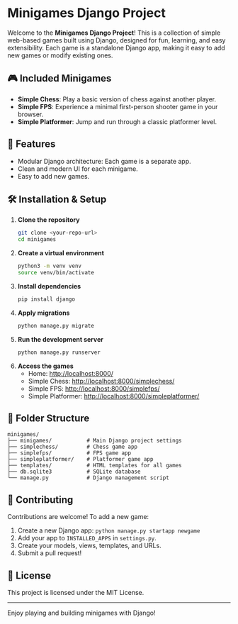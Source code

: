 # Minigames Django Project

Welcome to the **Minigames Django Project**! This is a collection of simple web-based games built using Django, designed for fun, learning, and easy extensibility. Each game is a standalone Django app, making it easy to add new games or modify existing ones.

## 🎮 Included Minigames

- **Simple Chess**: Play a basic version of chess against another player.
- **Simple FPS**: Experience a minimal first-person shooter game in your browser.
- **Simple Platformer**: Jump and run through a classic platformer level.

## 🚀 Features

- Modular Django architecture: Each game is a separate app.
- Clean and modern UI for each minigame.
- Easy to add new games.

## 🛠️ Installation & Setup

1. **Clone the repository**
   ```bash
   git clone <your-repo-url>
   cd minigames
   ```
2. **Create a virtual environment**
   ```bash
   python3 -m venv venv
   source venv/bin/activate
   ```
3. **Install dependencies**
   ```bash
   pip install django
   ```
4. **Apply migrations**
   ```bash
   python manage.py migrate
   ```
5. **Run the development server**
   ```bash
   python manage.py runserver
   ```
6. **Access the games**
   - Home: [http://localhost:8000/](http://localhost:8000/)
   - Simple Chess: [http://localhost:8000/simplechess/](http://localhost:8000/simplechess/)
   - Simple FPS: [http://localhost:8000/simplefps/](http://localhost:8000/simplefps/)
   - Simple Platformer: [http://localhost:8000/simpleplatformer/](http://localhost:8000/simpleplatformer/)

## 📁 Folder Structure

```
minigames/
├── minigames/           # Main Django project settings
├── simplechess/         # Chess game app
├── simplefps/           # FPS game app
├── simpleplatformer/    # Platformer game app
├── templates/           # HTML templates for all games
├── db.sqlite3           # SQLite database
└── manage.py            # Django management script
```

## 🤝 Contributing

Contributions are welcome! To add a new game:
1. Create a new Django app: `python manage.py startapp newgame`
2. Add your app to `INSTALLED_APPS` in `settings.py`.
3. Create your models, views, templates, and URLs.
4. Submit a pull request!

## 📄 License

This project is licensed under the MIT License.

---

Enjoy playing and building minigames with Django!
